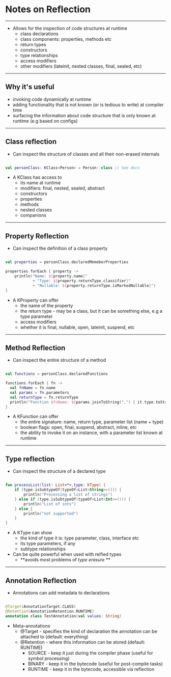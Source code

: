 # Notes on Reflection

---

- Allows for the inspection of code structures at runtime
  - class declarations
  - class components: properties, methods etc
  - return types
  - constructors
  - type relationships
  - access modifiers
  - other modifiers (lateinit, nested classes, final, sealed, etc)

---

## Why it's useful

- invoking code dynamically at runtime
- adding functionality that is not known (or is tedious to write) at compiler time
- surfacing the information about code structure that is only known at runtime (e.g based on configs)

---

## Class reflection

- Can inspect the structure of classes and all their non-erased internals

```kotlin

val personClass: KClass<Person> = Person::class // See docs

```

- A KClass has access to
  - its name at runtime
  - modifiers: final, nested, sealed, abstract
  - constructors
  - properties
  - methods
  - nested classes
  - companions

---

## Property Reflection

- Can inspect the definition of a class property

```kotlin

val properties = personClass.declaredMemeberProperties

properties.forEach { property ->
    println("Name: ${property.name}" 
            + "Type: ${property.returnType.classifier}" 
            + "Nullable: ${property.returnType.isMarkedNullable}")
}
```

- A KProperty can offer
  - the name of the property
  - the return type - may be a class, but it can be something else, e.g a type parameter
  - access modifiers
  - whether it is final, nullable, open, lateinit, suspend, etc

---

## Method Reflection

- Can inspect the entire structure of a method

```kotlin

val functions = personClass.declaredFunctions

functions.forEach { fn ->
  val fnName = fn.name
  val params = fn.parameters
  val returnType = fn.returnType
  println("Function $fnName: ${params.joinToString(",") { it.type.toString() }} -> $returnType")
}

```

- A KFunction can offer
  - the entire signature: name, return type, parameter list (name + type)
  - boolean flags: open, final, suspend, abstract, inline, etc
  - the ability to invoke it on an instance, with a parameter list known at runtime

---

## Type reflection

- Can inspect the structure of a declared type

```kotlin

fun processList(list: List<*>,type: KType) {
    if (type.isSubtypeOf(typeOf<List<String>>())) {
        println("Processing a list of strings")
    } else if (type.isSubtypeOf(typeOf<List<Int>>())) {
        println("List of ints")
    } else {
        println("not supported")
    }
}

```

- A KType can show
  - the kind of type it is: type parameter, class, interface etc
  - its type parameters, if any
  - subtype relationships
- Can be quite powerful when used with reified types
  - **avoids most problems of *type erasure* **

---

## Annotation Reflection

- Annotations can add metadata to declarations

```kotlin

@Target(AnnotationTarget.CLASS)
@Retention(AnnotationRetention.RUNTIME)
annotation class TestAnnotation(val values: String)

```

- Meta-annotations
  - @Target - specifies the kind of declaration the annotation can be attached to (default: everything)
  - @Retention - where this information can be stored (default: RUNTIME)
    - SOURCE - keep it just during the compiler phase (useful for symbol processing)
    - BINARY - keep it in the bytecode (useful for post-compile tasks)
    - RUNTIME - keep it in the bytecode, accessible via reflection